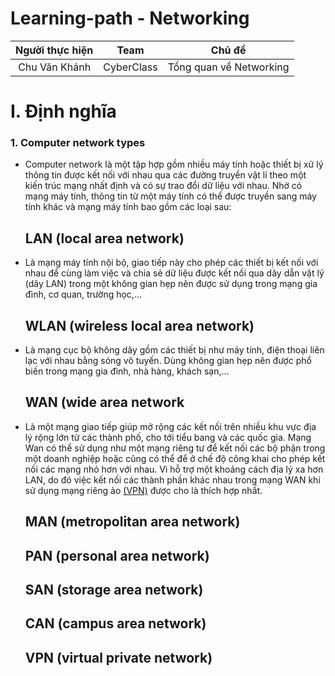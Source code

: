 # Learning-path - Networking

|   Người thực hiện    | Team |             Chủ đề             |
| :------------------: | :--: | :----------------------------: |
| Chu Văn Khánh |  CyberClass  | Tổng quan về Networking |

# I. Định nghĩa 
### 1. Computer network types
 - Computer network là một tập hợp gồm nhiều máy tính hoặc thiết bị xử lý thông tin được kết nối với nhau qua các đường truyền vật lí theo một kiến trúc mạng nhất định và có sự trao đổi dữ liệu với nhau. Nhờ có mạng máy tính, thông tin từ một máy tính có thể được truyền sang máy tính khác và mạng máy tính bao gồm các loại sau:   
 
    ## LAN (local area network) 
 - Là mạng máy tính nội bộ, giao tiếp này cho phép các thiết bị kết nối với nhau để cùng làm việc và chia sẻ dữ liệu được kết nối qua dây dẫn vật lý (dây LAN) trong một không gian hẹp nên được sử dụng trong mạng gia đình, cơ quan, trường học,...  

    ## WLAN (wireless local area network)
 - Là mạng cục bộ không dây gồm các thiết bị như máy tính, điện thoại liên lạc với nhau bằng sóng vô tuyến. Dùng không gian hẹp nên được phổ biến trong mạng gia đình, nhà hàng, khách sạn,...
   


  
    ## WAN (wide area network
 - Là một mạng giao tiếp giúp mở rộng các kết nối trên nhiều khu vực địa lý rộng lớn từ các thành phố, cho tới tiểu bang và các quốc gia. Mạng Wan có thể sử dụng như một mạng riêng tư để kết nối các bộ phận trong một doanh nghiệp hoặc cũng có thể để ở chế độ công khai cho phép kết nối các mạng nhỏ hơn với nhau. Vì hỗ trợ một khoảng cách địa lý xa hơn LAN, do đó việc kết nối các thành phần khác nhau trong mạng WAN khi sử dụng mạng riêng ảo [(VPN)](https://github.com/KhanhCVHE/Learning-path---Networking/blob/main/README.md#vpn-virtual-private-network) được cho là thích hợp nhất.  
        
    ## MAN (metropolitan area network)
      
    ## PAN (personal area network)  
    
    ## SAN (storage area network)  
    
    ## CAN (campus area network)  
    
    ## VPN (virtual private network)
